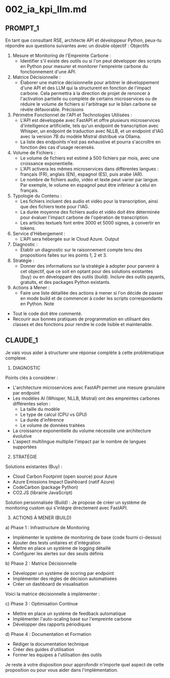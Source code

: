 
# 002_ia_kpi_llm.md



## PROMPT_1
En tant que consultant RSE, architecte API et développeur Python, peux-tu répondre aux questions suivantes avec un double objectif :
Objectifs
1. Mesure et Monitoring de l'Empreinte Carbone :
   - Identifier s'il existe des outils ou si l'on peut développer des scripts en Python pour mesurer et monitorer l'empreinte carbone du fonctionnement d'une API.
2. Matrice Décisionnelle :
   - Élaborer une matrice décisionnelle pour arbitrer le développement d'une API et des LLM qui la structurent en fonction de l'impact carbone. Cela permettra à la direction de projet de renoncer à l'activation partielle ou complète de certains microservices ou de réduire le volume de fichiers si l'arbitrage sur le bilan carbone se révèle défavorable.
Précisions
1. Périmètre Fonctionnel de l'API et Technologies Utilisées :
   - L'API est développée avec FastAPI et offre plusieurs microservices d'intelligence artificielle, tels qu'un endpoint de transcription avec Whisper, un endpoint de traduction avec NLLB, et un endpoint d'IAG avec la version 7B du modèle Mistral distribué via Ollama.
   - La liste des endpoints n'est pas exhaustive et pourra s'accroître en fonction des cas d'usage recensés.
2. Volume de Fichiers :
   - Le volume de fichiers est estimé à 500 fichiers par mois, avec une croissance exponentielle.
   - L'API activera les mêmes microservices dans différentes langues : français (FR), anglais (EN), espagnol (ES), puis arabe (AR).
   - Le nombre de fichiers audio, vidéo et texte peut varier par langue. Par exemple, le volume en espagnol peut être inférieur à celui en français.
3. Typologie du Contenu :
   - Les fichiers incluent des audio et vidéo pour la transcription, ainsi que des fichiers texte pour l'IAG.
   - La durée moyenne des fichiers audio et vidéo doit être déterminée pour évaluer l'impact carbone de l'opération de transcription.
   - Les articles textuels font entre 3000 et 5000 signes, à convertir en tokens.
4. Service d'Hébergement :
   - L'API sera hébergée sur le Cloud Azure.
Output
1. Diagnostic :
   - Établir un diagnostic sur le raisonnement compte tenu des propositions faites sur les points 1, 2 et 3.
2. Stratégie :
   - Donner des informations sur la stratégie à adopter pour parvenir à cet objectif, que ce soit en optant pour des solutions existantes (buy) ou en développant des outils (build). Inclure des outils payants, gratuits, et des packages Python existants.
3. Actions à Mener :
   - Faire une liste détaillée des actions à mener si l'on décide de passer en mode build et de commencer à coder les scripts correspondants en Python.
Note
- Tout le code doit être commenté.
- Recourir aux bonnes pratiques de programmation en utilisant des classes et des fonctions pour rendre le code lisible et maintenable.



## CLAUDE_1

Je vais vous aider à structurer une réponse complète à cette problématique complexe.

1. DIAGNOSTIC



Points clés à considérer :
- L'architecture microservices avec FastAPI permet une mesure granulaire par endpoint
- Les modèles AI (Whisper, NLLB, Mistral) ont des empreintes carbones différentes selon :
  - La taille du modèle
  - Le type de calcul (CPU vs GPU)
  - La durée d'inférence
  - Le volume de données traitées
- La croissance exponentielle du volume nécessite une architecture évolutive
- L'aspect multilingue multiplie l'impact par le nombre de langues supportées

2. STRATÉGIE

Solutions existantes (Buy) :
- Cloud Carbon Footprint (open source) pour Azure
- Azure Emissions Impact Dashboard (natif Azure)
- CodeCarbon (package Python)
- CO2.JS (librairie JavaScript)

Solution personnalisée (Build) :
Je propose de créer un système de monitoring custom qui s'intègre directement avec FastAPI.

3. ACTIONS À MENER (BUILD)

a) Phase 1 : Infrastructure de Monitoring
- Implémenter le système de monitoring de base (code fourni ci-dessus)
- Ajouter des tests unitaires et d'intégration
- Mettre en place un système de logging détaillé
- Configurer les alertes sur des seuils définis

b) Phase 2 : Matrice Décisionnelle
- Développer un système de scoring par endpoint
- Implémenter des règles de décision automatisées
- Créer un dashboard de visualisation

Voici la matrice décisionnelle à implémenter :

c) Phase 3 : Optimisation Continue
- Mettre en place un système de feedback automatique
- Implémenter l'auto-scaling basé sur l'empreinte carbone
- Développer des rapports périodiques

d) Phase 4 : Documentation et Formation
- Rédiger la documentation technique
- Créer des guides d'utilisation
- Former les équipes à l'utilisation des outils

Je reste à votre disposition pour approfondir n'importe quel aspect de cette proposition ou pour vous aider dans l'implémentation.





